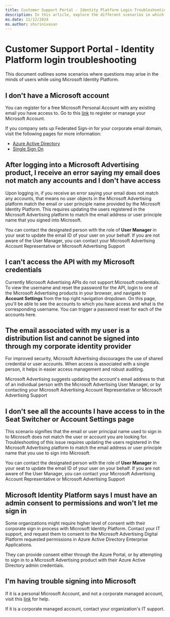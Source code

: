 ```yaml
---
title: Customer Support Portal - Identity Platform Login Troubleshooting
description: In this article, explore the different scenarios in which users might have questions while using the Microsoft Identity Platform.
ms.date: 11/12/2024
ms.author: shsrinivasan
---
```


# Customer Support Portal - Identity Platform login troubleshooting

This document outlines some scenarios where questions may arise in the minds of users while using Microsoft Identity Platform.

## I don't have a Microsoft account

You can register for a free Microsoft Personal Account with any existing email you have access to. Go to this [link](https://account.microsoft.com/account) to register or manage your Microsoft Account.

If you company sets up Federated Sign-in for your corporate email domain, visit the following pages for more information:

- [Azure Active Directory](https://azure.microsoft.com/products/active-directory)
- [Single Sign On](/azure/active-directory/manage-apps/what-is-single-sign-on)

## After logging into a Microsoft Advertising product, I receive an error saying my email does not match any accounts and I don't have access

Upon logging in, if you receive an error saying your email does not match any accounts, that means no user objects in the Microsoft Advertising platform match the email or user principle name provided by the Microsoft Identity Platform. This requires updating the users registered in the Microsoft Advertising platform to match the email address or user principle name that you signed into Microsoft.

You can contact the designated person with the role of **User Manager** in your seat to update the email ID of your user on your behalf. If you are not aware of the User Manager, you can contact your Microsoft Advertising Account Representative or Microsoft Advertising Support <!-- at [https://help.xandr.com](https://help.xandr.com/).-->

## I can't access the API with my Microsoft credentials

Currently Microsoft Advertising APIs do not support Microsoft credentials. To view the username and reset the password for the API, login to one of the Microsoft Advertising products in your browser, and navigate to **Account Settings** from the top right navigation dropdown. On this page, you'll be able to see the accounts to which you have access and what is the corresponding username. You can trigger a password reset for each of the accounts here.

## The email associated with my user is a distribution list and cannot be signed into through my corporate identity provider

For improved security, Microsoft Advertising discourages the use of shared credential or user accounts. When access is associated with a single person, it helps in easier access management and robust auditing.

Microsoft Advertising suggests updating the account's email address to that of an individual person with the Microsoft Advertising User Manager, or by contacting your Microsoft Advertising Account Representative or Microsoft Advertising Support <!-- at [https://help.xandr.com](https://help.xandr.com/).-->

## I don't see all the accounts I have access to in the Seat Switcher or Account Settings page

This scenario signifies that the email or user principal name used to sign in to Microsoft does not match the user or account you are looking for. Troubleshooting of this issue requires updating the users registered in the Microsoft Advertising platform to match the email address or user principle name that you use to sign into Microsoft.

You can contact the designated person with the role of **User Manager** in your seat to update the email ID of your user on your behalf. If you are not aware of the User Manager, you can contact your Microsoft Advertising Account Representative or Microsoft Advertising Support <!-- at [https://help.xandr.com](https://help.xandr.com/).-->

## Microsoft Identity Platform says I must have an admin consent to permissions and won't let me sign in

Some organizations might require higher level of consent with their corporate sign in process with Microsoft Identity Platform. Contact your IT support, and request them to consent to the Microsoft Advertising Digital Platform requested permissions in Azure Active Directory Enterprise Applications.

They can provide consent either through the Azure Portal, or by attempting to sign in to a Microsoft Advertising product with their Azure Active Directory admin credentials.

## I'm having trouble signing into Microsoft

If it is a personal Microsoft Account, and not a corporate managed account, visit this [link](https://support.microsoft.com/en-us/account-billing/get-help-with-your-microsoft-account-ace6f3b3-e2d3-aeb1-6b96-d2e9e7e52133) for help.

If it is a corporate managed account, contact your organization's IT support.

